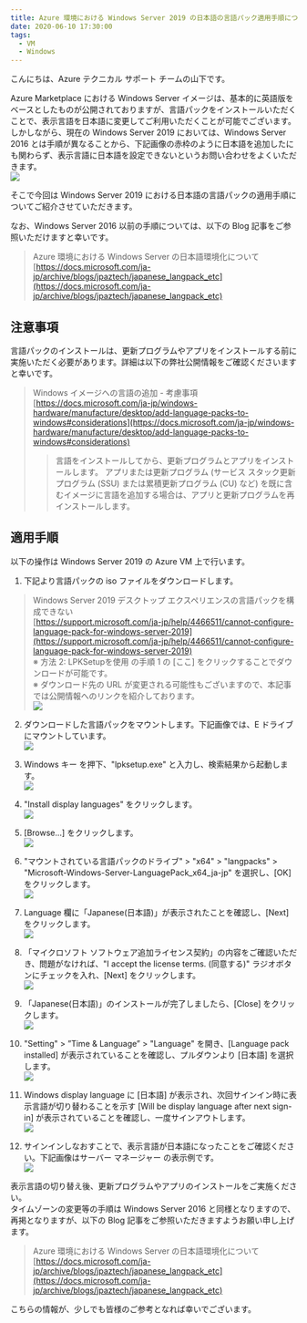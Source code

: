 ```yaml
---
title: Azure 環境における Windows Server 2019 の日本語の言語パック適用手順について
date: 2020-06-10 17:30:00
tags:
  - VM
  - Windows
---
```


こんにちは、Azure テクニカル サポート チームの山下です。

Azure Marketplace における Windows Server イメージは、基本的に英語版をベースとしたものが公開されておりますが、言語パックをインストールいただくことで、表示言語を日本語に変更してご利用いただくことが可能でございます。しかしながら、現在の Windows Server 2019 においては、Windows Server 2016 とは手順が異なることから、下記画像の赤枠のように日本語を追加したにも関わらず、表示言語に日本語を設定できないというお問い合わせをよくいただきます。  
![](./win2019-jp-lpk/1-issue.png)  


そこで今回は Windows Server 2019 における日本語の言語パックの適用手順についてご紹介させていただきます。

なお、Windows Server 2016 以前の手順については、以下の Blog 記事をご参照いただけますと幸いです。
>Azure 環境における Windows Server の日本語環境化について  
>[https://docs.microsoft.com/ja-jp/archive/blogs/jpaztech/japanese_langpack_etc](https://docs.microsoft.com/ja-jp/archive/blogs/jpaztech/japanese_langpack_etc)  

## 注意事項
言語パックのインストールは、更新プログラムやアプリをインストールする前に実施いただく必要があります。詳細は以下の弊社公開情報をご確認くださいますと幸いです。
> Windows イメージへの言語の追加 - 考慮事項  
> [https://docs.microsoft.com/ja-jp/windows-hardware/manufacture/desktop/add-language-packs-to-windows#considerations](https://docs.microsoft.com/ja-jp/windows-hardware/manufacture/desktop/add-language-packs-to-windows#considerations)  
>> 言語をインストールしてから、更新プログラムとアプリをインストールします。 アプリまたは更新プログラム (サービス スタック更新プログラム (SSU) または累積更新プログラム (CU) など) を既に含むイメージに言語を追加する場合は、アプリと更新プログラムを再インストールします。


## 適用手順
以下の操作は Windows Server 2019 の Azure VM 上で行います。  

1. 下記より言語パックの iso ファイルをダウンロードします。  
>Windows Server 2019 デスクトップ エクスペリエンスの言語パックを構成できない  
>[https://support.microsoft.com/ja-jp/help/4466511/cannot-configure-language-pack-for-windows-server-2019](https://support.microsoft.com/ja-jp/help/4466511/cannot-configure-language-pack-for-windows-server-2019)  
※ 方法 2: LPKSetupを使用 の手順 1 の [ここ] をクリックすることでダウンロードが可能です。  
※ ダウンロード先の URL が変更される可能性もございますので、本記事では公開情報へのリンクを紹介しております。  
![](./win2019-jp-lpk/2-lpk-dl.png)  

2. ダウンロードした言語パックをマウントします。下記画像では、E ドライブにマウントしています。  
![](./win2019-jp-lpk/3-mount.png)  

1. Windows キー を押下、"lpksetup.exe" と入力し、検索結果から起動します。  
![](./win2019-jp-lpk/4-lpksetup.png)  

1. "Install display languages" をクリックします。  
![](./win2019-jp-lpk/5-install.png)  

1. [Browse...] をクリックします。  
![](./win2019-jp-lpk/6-browse.png)  

1. "マウントされている言語パックのドライブ" > "x64" >  "langpacks" > "Microsoft-Windows-Server-LanguagePack_x64_ja-jp" を選択し、[OK] をクリックします。  
![](./win2019-jp-lpk/7-select-ja-jp.png)  

1. Language 欄に「Japanese(日本語)」が表示されたことを確認し、[Next] をクリックします。  
![](./win2019-jp-lpk/8-select2.png)  

1. 「マイクロソフト ソフトウェア追加ライセンス契約」の内容をご確認いただき、問題がなければ、"I accept the license terms. (同意する)" ラジオボタンにチェックを入れ、[Next] をクリックします。  
![](./win2019-jp-lpk/9-license.png)  

1. 「Japanese(日本語)」のインストールが完了しましたら、[Close] をクリックします。  
![](./win2019-jp-lpk/10-completed.png)  

1. "Setting"  > ”Time & Language” > "Language" を開き、[Language pack installed] が表示されていることを確認し、プルダウンより [日本語] を選択します。  
![](./win2019-jp-lpk/11-language.png)  

1. Windows display language に [日本語] が表示され、次回サインイン時に表示言語が切り替わることを示す [Will be display language after next sign-in] が表示されていることを確認し、一度サインアウトします。  
![](./win2019-jp-lpk/12-select-jp.png)  

1. サインインしなおすことで、表示言語が日本語になったことをご確認ください。下記画像はサーバー マネージャー の表示例です。  
![](./win2019-jp-lpk/13-servermanager-jp.png)  

表示言語の切り替え後、更新プログラムやアプリのインストールをご実施ください。  
タイムゾーンの変更等の手順は Windows Server 2016 と同様となりますので、再掲となりますが、以下の Blog 記事をご参照いただきますようお願い申し上げます。
>Azure 環境における Windows Server の日本語環境化について  
>[https://docs.microsoft.com/ja-jp/archive/blogs/jpaztech/japanese_langpack_etc](https://docs.microsoft.com/ja-jp/archive/blogs/jpaztech/japanese_langpack_etc)

こちらの情報が、少しでも皆様のご参考となれば幸いでございます。

<style>
#article-entry img{
  border: 1px royalblue solid !important;
}
</style>